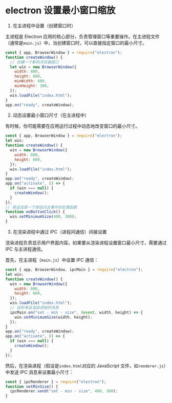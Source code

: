 # electron 设置最小窗口缩放

1. 在主进程中设置（创建窗口时）

主进程是 Electron 应用的核心部分，负责管理窗口等重要操作。在主进程文件（通常是`main.js`）中，当创建窗口时，可以直接指定窗口的最小尺寸。

```javascript
const { app, BrowserWindow } = require("electron");
function createWindow() {
  // 创建一个新的浏览器窗口
  let win = new BrowserWindow({
    width: 800,
    height: 600,
    minWidth: 400,
    minHeight: 300,
  });
  win.loadFile("index.html");
}
app.on("ready", createWindow);
```

2. 动态设置最小窗口尺寸（在主进程中）

有时候，你可能需要在应用运行过程中动态地改变窗口的最小尺寸。

```javascript
const { app, BrowserWindow } = require("electron");
let win;
function createWindow() {
  win = new BrowserWindow({
    width: 800,
    height: 600,
  });
  win.loadFile("index.html");
}
app.on("ready", createWindow);
app.on("activate", () => {
  if (win === null) {
    createWindow();
  }
});
// 假设这是一个按钮点击事件的处理函数
function onButtonClick() {
  win.setMinimumSize(400, 300);
}
```

3. 在渲染进程中通过 IPC（进程间通信）间接设置

渲染进程负责显示用户界面内容。如果要从渲染进程设置窗口最小尺寸，需要通过 IPC 与主进程通信。

首先，在主进程（`main.js`）中设置 IPC 通信：

```javascript
const { app, BrowserWindow, ipcMain } = require("electron");
let win;
function createWindow() {
  win = new BrowserWindow({
    width: 800,
    height: 600,
  });
  win.loadFile("index.html");
  // 监听来自渲染进程的消息
  ipcMain.on("set - min - size", (event, width, height) => {
    win.setMinimumSize(width, height);
  });
}
app.on("ready", createWindow);
app.on("activate", () => {
  if (win === null) {
    createWindow();
  }
});
```

然后，在渲染进程（假设是`index.html`对应的 JavaScript 文件，如`renderer.js`）中发送 IPC 消息来设置最小尺寸：

```javascript
const { ipcRenderer } = require("electron");
function setMinSize() {
  ipcRenderer.send("set - min - size", 400, 300);
}
```
